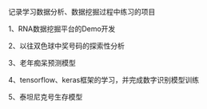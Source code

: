 记录学习数据分析、数据挖掘过程中练习的项目

1、RNA数据挖掘平台的Demo开发

2、以往双色球中奖号码的探索性分析

3、老年痴呆预测模型

4、tensorflow、keras框架的学习，并完成数字识别模型训练

5、泰坦尼克号生存模型
